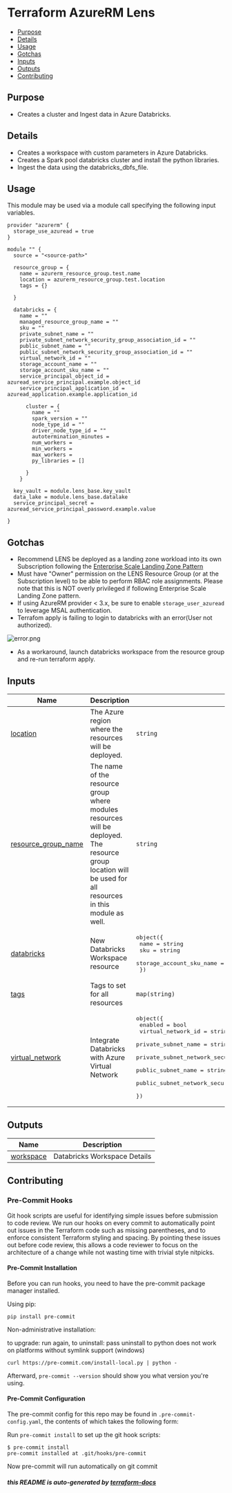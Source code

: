 <!-- BEGIN_TF_DOCS -->
# Terraform AzureRM Lens

- [Purpose](#purpose)
- [Details](#details)
- [Usage](#usage)
- [Gotchas](#gotchas)
- [Inputs](#inputs)
- [Outputs](#outputs)
- [Contributing](#contributing)

## Purpose

- Creates a cluster and Ingest data in Azure Databricks.

## Details
- Creates a workspace with custom parameters in Azure Databricks.
- Creates a Spark pool databricks cluster and install the python libraries.
- Ingest the data using the databricks\_dbfs\_file.

## Usage

This module may be used via a module call specifying the following input variables.

```
provider "azurerm" {
  storage_use_azuread = true
}

module "" {
  source = "<source-path>"

  resource_group = {
    name = azurerm_resource_group.test.name
    location = azurerm_resource_group.test.location
    tags = {}

  }

  databricks = {
    name = ""
    managed_resource_group_name = ""
    sku = ""
    private_subnet_name = ""
    private_subnet_network_security_group_association_id = ""
    public_subnet_name = ""
    public_subnet_network_security_group_association_id = ""
    virtual_network_id = ""
    storage_account_name = ""
    storage_account_sku_name = ""
    service_principal_object_id = azuread_service_principal.example.object_id
    service_principal_application_id = azuread_application.example.application_id
     
      cluster = {
        name = ""
        spark_version = ""
        node_type_id = ""
        driver_node_type_id = ""
        autotermination_minutes =
        num_workers =
        min_workers =
        max_workers =
        py_libraries = []

      }
    }

  key_vault = module.lens_base.key_vault
  data_lake = module.lens_base.datalake
  service_principal_secret = azuread_service_principal_password.example.value

}
```

## Gotchas
- Recommend LENS be deployed as a landing zone workload into its own Subscription following the [Enterprise Scale Landing Zone Pattern](https://github.com/Azure/Enterprise-Scale)
- Must have "Owner" permission on the LENS Resource Group (or at the Subscription level) to be able to perform RBAC role assignments. Please note that this is NOT overly privileged if following Enterprise Scale Landing Zone pattern.
- If using AzureRM provider < 3.x, be sure to enable `storage_user_azuread` to leverage MSAL authentication.
- Terrafom apply is failing to login to databricks with an error(User not authorized).

![error.png](./tests/error.png)

- As a workaround, launch databricks workspace from the resource group and re-run terraform apply.

## Inputs

| Name | Description | Type | Default | Required |
|------|-------------|------|---------|:--------:|
| <a name="input_location"></a> [location](#input\_location) | The Azure region where the resources will be deployed. | `string` | n/a | yes |
| <a name="input_resource_group_name"></a> [resource\_group\_name](#input\_resource\_group\_name) | The name of the resource group where modules resources will be deployed. The resource group location will be used for all resources in this module as well. | `string` | n/a | yes |
| <a name="input_databricks"></a> [databricks](#input\_databricks) | New Databricks Workspace resource | <pre>object({<br>    name                     = string<br>    sku                      = string<br>    storage_account_sku_name = string<br>  })</pre> | <pre>{<br>  "name": "lens-databricks",<br>  "sku": "standard",<br>  "storage_account_sku_name": "Standard-GRS"<br>}</pre> | no |
| <a name="input_tags"></a> [tags](#input\_tags) | Tags to set for all resources | `map(string)` | `{}` | no |
| <a name="input_virtual_network"></a> [virtual\_network](#input\_virtual\_network) | Integrate Databricks with Azure Virtual Network | <pre>object({<br>    enabled                                              = bool<br>    virtual_network_id                                   = string<br>    private_subnet_name                                  = string<br>    private_subnet_network_security_group_association_id = string<br>    public_subnet_name                                   = string<br>    public_subnet_network_security_group_association_id  = string<br>  })</pre> | <pre>{<br>  "enabled": false,<br>  "private_subnet_name": "",<br>  "private_subnet_network_security_group_association_id": "",<br>  "public_subnet_name": "",<br>  "public_subnet_network_security_group_association_id": "",<br>  "virtual_network_id": ""<br>}</pre> | no |

## Outputs

| Name | Description |
|------|-------------|
| <a name="output_workspace"></a> [workspace](#output\_workspace) | Databricks Workspace Details |

## Contributing
### Pre-Commit Hooks

Git hook scripts are useful for identifying simple issues before submission to code review. We run our hooks on every commit to automatically point out issues in the Terraform code such as missing parentheses, and to enforce consistent Terraform styling and spacing. By pointing these issues out before code review, this allows a code reviewer to focus on the architecture of a change while not wasting time with trivial style nitpicks.

#### Pre-Commit Installation

Before you can run hooks, you need to have the pre-commit package manager installed.

Using pip:

```
pip install pre-commit
```

Non-administrative installation:

to upgrade: run again, to uninstall: pass uninstall to python
does not work on platforms without symlink support (windows)

```
curl https://pre-commit.com/install-local.py | python -
```

Afterward, `pre-commit --version` should show you what version you're using.

#### Pre-Commit Configuration

The pre-commit config for this repo may be found in `.pre-commit-config.yaml`, the contents of which takes the following form:

Run `pre-commit install` to set up the git hook scripts:

```
$ pre-commit install
pre-commit installed at .git/hooks/pre-commit
```

Now pre-commit will run automatically on git commit
<!-- END_TF_DOCS -->


#### _this README is auto-generated by [terraform-docs](https://terraform-docs.io)_
